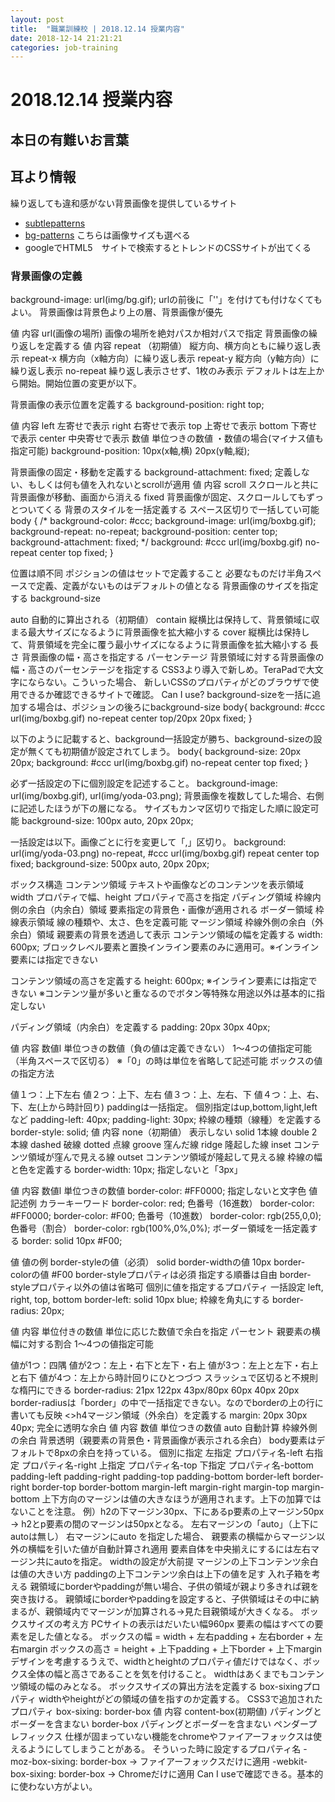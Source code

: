 ```yaml
---
layout: post
title:  "職業訓練校 | 2018.12.14 授業内容"
date: 2018-12-14 21:21:21
categories: job-training
---
```



# 2018.12.14 授業内容

## 本日の有難いお言葉

## 耳より情報
繰り返しても違和感がない背景画像を提供しているサイト
 - [subtlepatterns](https://www.toptal.com/designers/subtlepatterns/)
 - [bg-patterns](http://bg-patterns.com/) こちらは画像サイズも選べる
 - googleでHTML5　サイトで検索するとトレンドのCSSサイトが出てくる

### 背景画像の定義
background-image: url(img/bg.gif);
urlの前後に「''」を付けても付けなくてもよい。
背景画像は背景色より上の層、背景画像が優先

値	内容
url(画像の場所)	画像の場所を絶対パスか相対パスで指定
背景画像の繰り返しを定義する
値	内容
repeat	（初期値） 縦方向、横方向ともに繰り返し表示
repeat-x	横方向（x軸方向）に繰り返し表示
repeat-y	縦方向（y軸方向）に繰り返し表示
no-repeat	繰り返し表示させず、1枚のみ表示
デフォルトは左上から開始。開始位置の変更が以下。

背景画像の表示位置を定義する
background-position: right top;

値	内容
left	左寄せで表示
right	右寄せで表示
top	上寄せで表示
bottom	下寄せで表示
center	中央寄せで表示
数値	単位つきの数値
・数値の場合(マイナス値も指定可能)
background-position: 10px(x軸,横) 20px(y軸,縦);

背景画像の固定・移動を定義する
background-attachment: fixed; 定義しない、もしくは何も値を入れないとscrollが適用
値	内容
scroll	スクロールと共に背景画像が移動、画面から消える
fixed	背景画像が固定、スクロールしてもずっとついてくる
背景のスタイルを一括定義する
スペース区切りで一括してい可能
body {
/*
background-color: #ccc;
background-image: url(img/boxbg.gif);
background-repeat: no-repeat;
background-position: center top;
background-attachment: fixed;
*/
background: #ccc url(img/boxbg.gif) no-repeat center top fixed;
}

位置は順不同
ポジションの値はセットで定義すること
必要なものだけ半角スペースで定義、定義がないものはデフォルトの値となる
背景画像のサイズを指定する
background-size

auto
自動的に算出される（初期値）
contain
縦横比は保持して、背景領域に収まる最大サイズになるように背景画像を拡大縮小する
cover
縦横比は保持して、背景領域を完全に覆う最小サイズになるように背景画像を拡大縮小する
長さ
背景画像の幅・高さを指定する
パーセンテージ
背景領域に対する背景画像の幅・高さのパーセンテージを指定する
CSS3より導入で新しめ。TeraPadで大文字にならない。こういった場合、
新しいCSSのプロパティがどのブラウザで使用できるか確認できるサイトで確認。
Can I use? 
background-sizeを一括に追加する場合は、ポジションの後ろにbackground-size
body{
background: #ccc url(img/boxbg.gif) no-repeat center top/20px 20px fixed;
}

以下のように記載すると、background一括設定が勝ち、background-sizeの設定が無くても初期値が設定されてしまう。
body{
background-size: 20px 20px;
background: #ccc url(img/boxbg.gif) no-repeat center top fixed;
}

必ず一括設定の下に個別設定を記述すること。
background-image: url(img/boxbg.gif), url(img/yoda-03.png);
背景画像を複数してした場合、右側に記述したほうが下の層になる。
サイズもカンマ区切りで指定した順に設定可能
background-size: 100px auto, 20px 20px;

一括設定は以下。画像ごとに行を変更して「,」区切り。
background: 
url(img/yoda-03.png) no-repeat,
#ccc url(img/boxbg.gif) repeat center top fixed;
background-size: 500px auto, 20px 20px;

ボックス構造
コンテンツ領域
テキストや画像などのコンテンツを表示領域
width プロパティで幅、height プロパティで高さを指定
パディング領域
枠線内側の余白（内余白）領域
要素指定の背景色・画像が適用される
ボーダー領域
枠線表示領域
線の種類や、太さ、色を定義可能
マージン領域
枠線外側の余白（外余白）領域
親要素の背景を透過して表示
コンテンツ領域の幅を定義する
width: 600px;
ブロックレベル要素と置換インライン要素のみに適用可。※インライン要素には指定できない

コンテンツ領域の高さを定義する
height: 600px;
※インライン要素には指定できない
※コンテンツ量が多いと重なるのでボタン等特殊な用途以外は基本的に指定しない

パディング領域（内余白）を定義する
padding: 20px 30px 40px;

値	内容
数値l	単位つきの数値（負の値は定義できない）
1～4つの値指定可能（半角スペースで区切る） ※「0」の時は単位を省略して記述可能 ボックスの値の指定方法

値１つ：上下左右
値２つ：上下、左右
値３つ：上、左右、下
値４つ：上、右、下、左(上から時計回り)
paddingは一括指定。 個別指定はup,bottom,light,leftなど padding-left: 40px; padding-light: 30px;
枠線の種類（線種）を定義する
border-style: solid;
値	内容
none（初期値）	表示しない
solid	1本線
double	2本線
dashed	破線
dotted	点線
groove	窪んだ線
ridge	隆起した線
inset	コンテンツ領域が窪んで見える線
outset	コンテンツ領域が隆起して見える線
枠線の幅と色を定義する
border-width: 10px; 指定しないと「3px」

値	内容
数値l	単位つきの数値
border-color: #FF0000; 指定しないと文字色
値	記述例
カラーキーワード	border-color: red;
色番号（16進数）	border-color: #FF0000; border-color: #F00;
色番号（10進数）	border-color: rgb(255,0,0);
色番号（割合）	border-color: rgb(100%,0%,0%);
ボーダー領域を一括定義する
border: solid 10px #F00;

値	値の例
border-styleの値（必須）	solid
border-widthの値	10px
border-colorの値	#F00
border-styleプロパティは必須 指定する順番は自由 border-styleプロパティ以外の値は省略可 個別に値を指定するプロパティ 一括設定 left, right, top, bottom border-left: solid 10px blue;
枠線を角丸にする
border-radius: 20px;

値	内容
単位付きの数値	単位に応じた数値で余白を指定
パーセント	親要素の横幅に対する割合
1～4つの値指定可能

値が1つ：四隅
値が2つ：左上・右下と左下・右上
値が3つ：左上と左下・右上と右下
値が4つ：左上から時計回りにひとつづつ
スラッシュで区切ると不規則な楕円にできる border-radius: 21px 122px 43px/80px 60px 40px 20px border-radiusは「border」の中で一括指定できない。なのでborderの上の行に書いても反映 <>h4マージン領域（外余白）を定義する margin: 20px 30px 40px; 完全に透明な余白 値 内容 数値 単位つきの数値 auto 自動計算 枠線外側の余白 背景透明（親要素の背景色・背景画像が表示される余白） body要素はデフォルトで8pxの余白を持っている。 個別に指定 左指定 プロパティ名-left 右指定 プロパティ名-right 上指定 プロパティ名-top 下指定 プロパティ名-bottom padding-left padding-right padding-top padding-bottom border-left border-right border-top border-bottom margin-left margin-right margin-top margin-bottom 上下方向のマージンは値の大きなほうが適用されます。上下の加算ではないことを注意。 例）h2の下マージン30px、下にあるp要素の上マージン50px → h2とp要素の間のマージンは50pxとなる。 左右マージンの「auto」（上下にautoは無し） 右マージンにauto を指定した場合、 親要素の横幅からマージン以外の横幅を引いた値が自動計算され適用 要素自体を中央揃えにするには左右マージン共にautoを指定。 widthの設定が大前提 マージンの上下コンテンツ余白は値の大きい方 paddingの上下コンテンツ余白は上下の値を足す 入れ子箱を考える 親領域にborderやpaddingが無い場合、子供の領域が親より多きれば親を突き抜ける。 親領域にborderやpaddingを設定すると、子供領域はその中に納まるが、親領域内でマージンが加算される→見た目親領域が大きくなる。
ボックスサイズの考え方
PCサイトの表示はだいたい幅960px 要素の幅はすべての要素を足した値となる。 ボックスの幅 = width + 左右padding + 左右border + 左右margin ボックスの高さ = height + 上下padding + 上下border + 上下margin デザインを考慮するうえで、widthとheightのプロパティ値だけではなく、ボックス全体の幅と高さであることを気を付けること。 widthはあくまでもコンテンツ領域の幅のみとなる。 ボックスサイズの算出方法を定義する box-sixingプロパティ widthやheightがどの領域の値を指すのか定義する。 CSS3で追加されたプロパティ box-sixing: border-box
値	内容
content-box(初期値)	パディングとボーダーを含まない
border-box	パディングとボーダーを含まない
ペンダープレフィックス 仕様が固まっていない機能をchromeやファイアーフォックスは使えるようにしてしまうことがある。 そういった時に設定するプロパティ名 -moz-box-sixing: border-box → ファイアーフォックスだけに適用 -webkit-box-sixing: border-box → Chromeだけに適用 Can I useで確認できる。基本的に使わない方がよい。